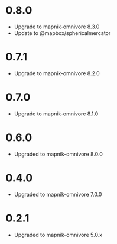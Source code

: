 
# 0.8.0

- Upgrade to mapnik-omnivore 8.3.0
- Update to @mapbox/sphericalmercator 

# 0.7.1

- Upgrade to mapnik-omnivore 8.2.0

# 0.7.0

- Upgrade to mapnik-omnivore 8.1.0

# 0.6.0

- Upgraded to mapnik-omnivore 8.0.0

# 0.4.0

- Upgraded to mapnik-omnivore 7.0.0

# 0.2.1

- Upgraded to mapnik-omnivore 5.0.x
